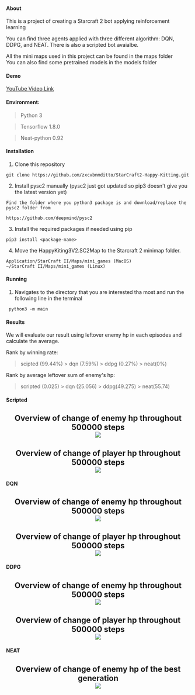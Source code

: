 #### About
This is a project of creating a Starcraft 2 bot applying reinforcement learning

You can find three agents applied with three different algorithm: DQN, DDPG, and NEAT. There is also a scripted bot avaialbe.

All the mini maps used in this project can be found in the maps folder <br>
You can also find some pretrained models in the models folder

#### Demo
[YouTube Video Link](https://www.youtube.com/watch?v=piA92hvU7WY&feature=youtu.be)

#### Environment:
>Python 3 

>Tensorflow 1.8.0

>Neat-python 0.92

#### Installation
1. Clone this repository
```
git clone https://github.com/zxcvbnmditto/StarCraft2-Happy-Kitting.git
```
2. Install pysc2 manually (pysc2 just got updated so pip3 doesn't give you the latest version yet) 
```
Find the folder where you python3 package is and download/replace the pysc2 folder from 

https://github.com/deepmind/pysc2
```
3. Install the required packages if needed using pip
```
pip3 install <package-name>
```
4. Move the HappyKiting3V2.SC2Map to the Starcraft 2 minimap folder.
```
Application/StarCraft II/Maps/mini_games (MacOS)
~/StarCraft II/Maps/mini_games (Linux)
```

#### Running
1. Navigates to the directory that you are interested tha most and run the following line in the terminal
```
 python3 -m main
```

#### Results
We will evaluate our result using leftover enemy hp in each episodes and calculate the average.  

Rank by winning rate: 
> scipted (99.44%) > dqn (7.59%) > ddpg (0.27%) > neat(0%)

Rank by average leftover sum of enemy's hp:
> scripted (0.025) > dqn (25.056) > ddpg(49.275) > neat(55.74)

#### Scripted
<p align="center">
  <h2 align="center">Overview of change of enemy hp throughout 500000 steps <br>
  <img src="scripted/graphs/enemy_hp.png"> <br>
  <h2 align="center"> Overview of change of player hp throughout 500000 steps <br>
  <img src="scripted/graphs/player_hp.png">
</p>

#### DQN
<p align="center">
  <h2 align="center">Overview of change of enemy hp throughout 500000 steps <br>
  <img src="dqn/graphs/enemy_hp.png"> <br>
  <h2 align="center"> Overview of change of player hp throughout 500000 steps <br>
  <img src="dqn/graphs/player_hp.png">
</p>

#### DDPG
<p align="center">
  <h2 align="center">Overview of change of enemy hp throughout 500000 steps <br>
  <img src="ddpg/graphs/enemy_hp.png"> <br>
  <h2 align="center"> Overview of change of player hp throughout 500000 steps <br>
  <img src="ddpg/graphs/player_hp.png">
</p>

#### NEAT
<p align="center">
  <h2 align = "center">Overview of change of enemy hp of the best generation <br>
  <img src="neat/graphs/gen306/train/enemy_hp.png">
</p>

